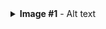 <details>
<summary><b>Image #1</b> - Alt text</summary>
![The dashboard, colorized according to the Udacity Style Guide](1.png)
The dashboard, colorized according to the Udacity Style Guide.

</details>